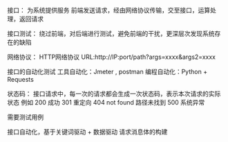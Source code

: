接口：
    为系统提供服务
前端发送请求，经由网络协议传输，交至接口，运算处理，返回请求

接口测试：
    绕过前端，对后端进行测试，避免前端的干扰，更深层次发现系统存在的缺陷

网络协议：
    HTTP网络协议
    URL:http://IP:port/path?args=xxxx&args2=xxxx

接口的自动化测试
    工具自动化：Jmeter , postman
    编程自动化：Python + Requests
    
状态码：
    接口请求中，每一次的请求都会生成一次状态码，表示本次请求的实际状态
    例如
        200    成功
        301    重定向
        404    not found  路径未找到
        500    系统异常

需要测试用例

接口自动化，基于关键词驱动 + 数据驱动
请求消息体的构建
